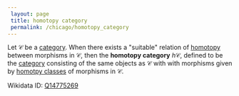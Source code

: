 ```yaml
---
 layout: page
 title: homotopy category
 permalink: /chicago/homotopy_category
---
```

Let $\mathcal C$ be a [category](https://defsmath.github.io/DefsMath/category). When there exists a "suitable" relation of [homotopy](https://defsmath.github.io/DefsMath/homotopy) between morphisms in $\mathcal C$, then the **homotopy category** $h\mathcal C$, defined to be the [category](https://defsmath.github.io/DefsMath/category) consisting of the same objects as $\mathcal C$ with with morphisms given by [homotpy classes](https://defsmath.github.io/DefsMath/homotopy_equivalence_of_paths) of morphisms in $\mathcal C$. 

Wikidata ID: [Q14775269](https://www.wikidata.org/wiki/Q14775269)